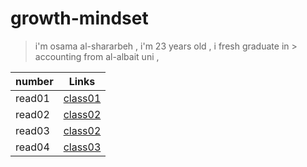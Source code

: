 # growth-mindset


>i'm osama al-shararbeh , i'm 23 years old , i fresh graduate in > accounting from al-albait uni , 




 

| number    | Links               |
| ----------- | --------------------|
| read01      | [class01](read01.md)|       
| read02      | [class02](read02.md)|       
| read03      | [class02](read03.md)|       
| read04      | [class03](read04.md)|